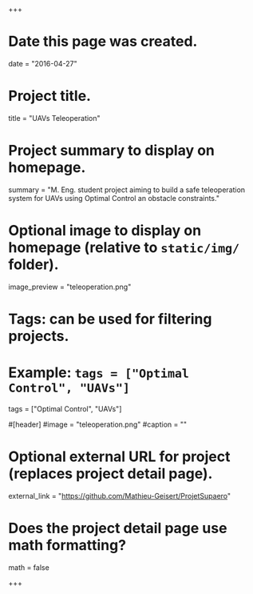 +++
# Date this page was created.
date = "2016-04-27"

# Project title.
title = "UAVs Teleoperation"

# Project summary to display on homepage.
summary = "M. Eng. student project aiming to build a safe teleoperation system for UAVs using Optimal Control an obstacle constraints."

# Optional image to display on homepage (relative to `static/img/` folder).
image_preview = "teleoperation.png"

# Tags: can be used for filtering projects.
# Example: `tags = ["Optimal Control", "UAVs"]`
tags = ["Optimal Control", "UAVs"]

#[header]
#image = "teleoperation.png"
#caption = ""

# Optional external URL for project (replaces project detail page).
external_link = "https://github.com/Mathieu-Geisert/ProjetSupaero"

# Does the project detail page use math formatting?
math = false

+++

